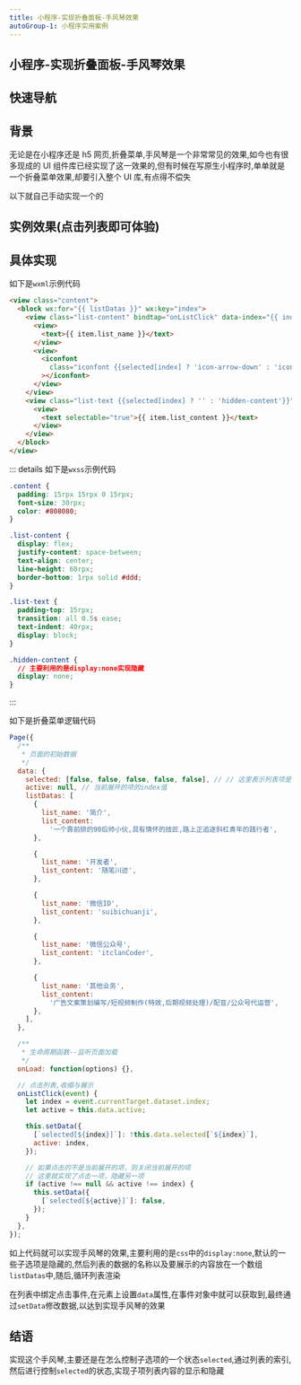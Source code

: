 ```yaml
---
title: 小程序-实现折叠面板-手风琴效果
autoGroup-1: 小程序实用案例
---
```


## 小程序-实现折叠面板-手风琴效果

## 快速导航

<TOC />

## 背景

无论是在小程序还是 h5 网页,折叠菜单,手风琴是一个非常常见的效果,如今也有很多现成的 UI 组件库已经实现了这一效果的,但有时候在写原生小程序时,单单就是一个折叠菜单效果,却要引入整个 UI 库,有点得不偿失

以下就自己手动实现一个的

## 实例效果(点击列表即可体验)

<form-accordingEffect />

## 具体实现

如下是`wxml`示例代码

```html
<view class="content">
  <block wx:for="{{ listDatas }}" wx:key="index">
    <view class="list-content" bindtap="onListClick" data-index="{{ index }}">
      <view>
        <text>{{ item.list_name }}</text>
      </view>
      <view>
        <iconfont
          class="iconfont {{selected[index] ? 'icon-arrow-down' : 'icon-right'}}"
        ></iconfont>
      </view>
    </view>
    <view class="list-text {{selected[index] ? '' : 'hidden-content'}}">
      <view>
        <text selectable="true">{{ item.list_content }}</text>
      </view>
    </view>
  </block>
</view>
```

::: details 如下是`wxss`示例代码

```css
.content {
  padding: 15rpx 15rpx 0 15rpx;
  font-size: 30rpx;
  color: #808080;
}

.list-content {
  display: flex;
  justify-content: space-between;
  text-align: center;
  line-height: 60rpx;
  border-bottom: 1rpx solid #ddd;
}

.list-text {
  padding-top: 15rpx;
  transition: all 0.5s ease;
  text-indent: 40rpx;
  display: block;
}

.hidden-content {
  // 主要利用的是display:none实现隐藏
  display: none;
}
```

:::

如下是折叠菜单逻辑代码

```js
Page({
  /**
   * 页面的初始数据
   */
  data: {
    selected: [false, false, false, false, false], // // 这里表示列表项是否展开，默认初始时此数组的元素全为fasle，表示都没展开
    active: null, // 当前展开的项的index值
    listDatas: [
      {
        list_name: '简介',
        list_content:
          '一个靠前排的90后帅小伙,具有情怀的技匠,路上正追逐斜杠青年的践行者',
      },

      {
        list_name: '开发者',
        list_content: '随笔川迹',
      },

      {
        list_name: '微信ID',
        list_content: 'suibichuanji',
      },

      {
        list_name: '微信公众号',
        list_content: 'itclanCoder',
      },

      {
        list_name: '其他业务',
        list_content:
          '广告文案策划编写/短视频制作(特效,后期视频处理)/配音/公众号代运营',
      },
    ],
  },

  /**
   * 生命周期函数--监听页面加载
   */
  onLoad: function(options) {},

  // 点击列表,收缩与展示
  onListClick(event) {
    let index = event.currentTarget.dataset.index;
    let active = this.data.active;

    this.setData({
      [`selected[${index}]`]: !this.data.selected[`${index}`],
      active: index,
    });

    // 如果点击的不是当前展开的项，则关闭当前展开的项
    // 这里就实现了点击一项，隐藏另一项
    if (active !== null && active !== index) {
      this.setData({
        [`selected[${active}]`]: false,
      });
    }
  },
});
```

如上代码就可以实现手风琴的效果,主要利用的是`css`中的`display:none`,默认的一些子选项是隐藏的,然后列表的数据的名称以及要展示的内容放在一个数组`listDatas`中,随后,循环列表渲染

在列表中绑定点击事件,在元素上设置`data`属性,在事件对象中就可以获取到,最终通过`setData`修改数据,以达到实现手风琴的效果

## 结语

实现这个手风琴,主要还是在怎么控制子选项的一个状态`selected`,通过列表的索引,然后进行控制`selected`的状态,实现子项列表内容的显示和隐藏

<footer-FooterLink :isShareLink="true" :isDaShang="true" />

<div align="center">
<footer-ArticleAdvertiSpace   width="600" height="140" />
</div>
<footer-FeedBack />
<footer-AvoidCopy />